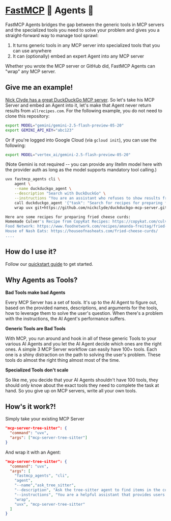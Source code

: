 # [FastMCP](https://github.com/jlowin/fastmcp) 🚀 Agents 🤖

FastMCP Agents bridges the gap between the generic tools in MCP servers and the specialized tools you need to solve your problem and gives you a straight-forward way to manage tool sprawl:
1. It turns generic tools in any MCP server into specialized tools that you can use anywhere
2. It can (optionally) embed an expert Agent into any MCP server

Whether you wrote the MCP server or GitHub did, FastMCP Agents can "wrap" any MCP server.

## Give me an example!

[Nick Clyde has a great DuckDuckGo MCP server](https://github.com/nickclyde/duckduckgo-mcp-server). So let's take his MCP Server and embed an Agent into it, let's make that Agent never return results from `allrecipes.com`. For the following example, you do not need to clone this repository:

```bash
export MODEL="gemini/gemini-2.5-flash-preview-05-20"
export GEMINI_API_KEY="abc123"
```
Or if you're logged into Google Cloud (via `gcloud init`), you can use the following:
```bash
export MODEL="vertex_ai/gemini-2.5-flash-preview-05-20"
```

(Note Gemini is not required -- you can provide any litellm model here with the provider auth as long as the model supports mandatory tool calling.)

```bash
uvx fastmcp_agents cli \
    agent \
    --name duckduckgo_agent \
    --description "Search with DuckDuckGo" \
    --instructions "You are an assistant who refuses to show results from allrecipes.com.  " \
    call duckduckgo_agent '{"task": "Search for recipes for preparing fried cheese curds. Tell me what makes each one special."}' \
    wrap uvx git+https://github.com/nickclyde/duckduckgo-mcp-server.git@d198a2f0e8bd7c862d87d8517e1518aa295f8348

Here are some recipes for preparing fried cheese curds:
Homemade Culver's Recipe from CopyKat Recipes: https://copykat.com/culvers-fried-cheese-curds/
Food Network: https://www.foodnetwork.com/recipes/amanda-freitag/fried-cheese-curds-31689 39
House of Nash Eats: https://houseofnasheats.com/fried-cheese-curds/
....
```

## How do I use it?

Follow our [quickstart guide](./docs/quickstart.md) to get started.

## Why Agents as Tools?

**Bad Tools make bad Agents**

Every MCP Server has a set of tools. It's up to the AI Agent to figure out, based on the provided names, descriptions, and arguments for the tools, how to leverage them to solve the user's question. When there's a problem with the instructions, the AI Agent's performance suffers.

**Generic Tools are Bad Tools**

With MCP, you run around and hook in all of these generic Tools to your various AI Agents and you let the AI Agent decide which ones are the right ones. A simple 3 MCP Server workflow can easily have 100+ tools. Each one is a shiny distraction on the path to solving the user's problem. These tools do almost the right thing almost most of the time.

**Specialized Tools don't scale**

So like me, you decide that your AI Agents shouldn't have 100 tools, they should only know about the exact tools they need to complete the task at hand. So you give up on MCP servers, write all your own tools.

## How's it work?!

Simply take your existing MCP Server 
```json
"mcp-server-tree-sitter": {
  "command": "uvx",
  "args": ["mcp-server-tree-sitter"]
}
```

And wrap it with an Agent:

```json
"mcp-server-tree-sitter": {
  "command": "uvx",
  "args": [
    "fastmcp_agents", "cli",
    "agent",
    "--name","ask_tree_sitter",
    "--description", "Ask the tree-sitter agent to find items in the codebase.",
    "--instructions", "You are a helpful assistant that provides users a simple way to find items in their codebase.",
    "wrap", 
    "uvx", "mcp-server-tree-sitter"
  ]
}
```
